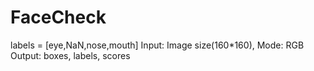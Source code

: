 # FaceCheck
labels = [eye,NaN,nose,mouth]
Input: Image size(160*160), Mode: RGB
Output: boxes, labels, scores
